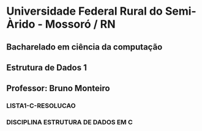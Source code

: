 # Universidade Federal Rural do Semi-Àrido - Mossoró / RN
## Bacharelado em ciência da computação 
## Estrutura de Dados 1 
## Professor: Bruno Monteiro
### LISTA1-C-RESOLUCAO
### DISCIPLINA  ESTRUTURA DE DADOS EM C
